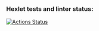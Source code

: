 ### Hexlet tests and linter status:
[![Actions Status](https://github.com/AutumnQR/fullstack-javascript-project-44/actions/workflows/hexlet-check.yml/badge.svg)](https://github.com/AutumnQR/fullstack-javascript-project-44/actions)